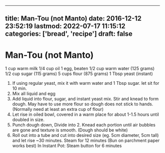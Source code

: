 
---
title: Man-Tou (not Manto)
date: 2016-12-12 23:52:19
lastmod: 2022-07-17 11:15:12
categories: ['bread', 'recipe']
draft: false
---


# Man-Tou (not Manto)
1 cup warm milk
1/4 cup oil
1 egg, beaten
1/2 cup warm  water (125 grams)
1/2 cup sugar (115 grams)
5 cups flour (875 grams)
1 Tbsp yeast (instant)

1. If using regular yeast, mix it with warm water and 1 Tbsp sugar. let sit for 10 min.
2. Mix all liquid and egg
3. Add liquid into flour, sugar, and instant yeast mix. Stir and knead to form dough. May have to use more flour so dough does not stick to hands. (Normally need at least an extra cup of flour)
4. Let rise in oiled bowl, covered in a warm place for about 1-1.5 hours until doubled in size.
5. Punch dough down, Divide into 2. Knead each portion until air bubbles are gone and texture is smooth. (Dough should be white) 
6. Roll out into a tube and cut into desired size (eg. 5cm diameter, 5cm tall) and let rise ~30 minutes.
Steam for 12 minutes (Bun on parchment paper works best)
In Instant Pot: Steam button for 6 minutes

<!-- #bread -->
<!-- #recipe #public -->

<!-- {BearID:C28B1219-9D44-46EC-860B-14E924A5764D-979-0000008FDA2F8141} -->
